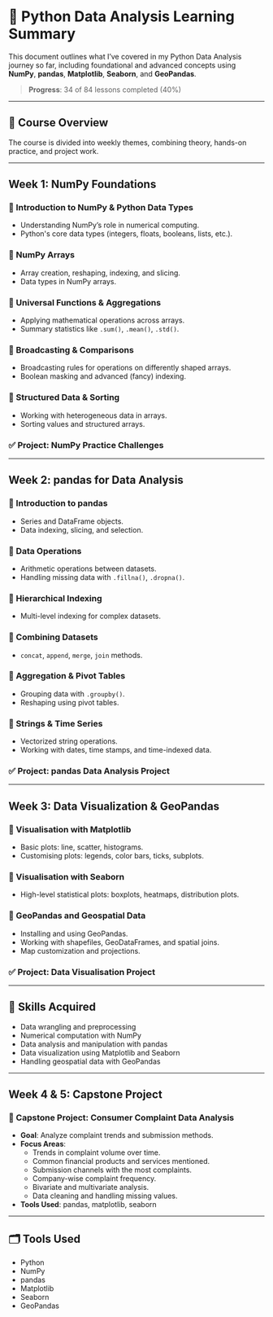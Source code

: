 # 🐍 Python Data Analysis Learning Summary

This document outlines what I’ve covered in my Python Data Analysis journey so far, including foundational and advanced concepts using **NumPy**, **pandas**, **Matplotlib**, **Seaborn**, and **GeoPandas**.

> **Progress**: 34 of 84 lessons completed (40%)

---

## 📌 Course Overview

The course is divided into weekly themes, combining theory, hands-on practice, and project work.

---

## Week 1: NumPy Foundations

### 🔹 Introduction to NumPy & Python Data Types
- Understanding NumPy’s role in numerical computing.
- Python's core data types (integers, floats, booleans, lists, etc.).

### 🔹 NumPy Arrays
- Array creation, reshaping, indexing, and slicing.
- Data types in NumPy arrays.

### 🔹 Universal Functions & Aggregations
- Applying mathematical operations across arrays.
- Summary statistics like `.sum()`, `.mean()`, `.std()`.

### 🔹 Broadcasting & Comparisons
- Broadcasting rules for operations on differently shaped arrays.
- Boolean masking and advanced (fancy) indexing.

### 🔹 Structured Data & Sorting
- Working with heterogeneous data in arrays.
- Sorting values and structured arrays.

### ✅ **Project**: NumPy Practice Challenges

---

## Week 2: pandas for Data Analysis

### 🔹 Introduction to pandas
- Series and DataFrame objects.
- Data indexing, slicing, and selection.

### 🔹 Data Operations
- Arithmetic operations between datasets.
- Handling missing data with `.fillna()`, `.dropna()`.

### 🔹 Hierarchical Indexing
- Multi-level indexing for complex datasets.

### 🔹 Combining Datasets
- `concat`, `append`, `merge`, `join` methods.

### 🔹 Aggregation & Pivot Tables
- Grouping data with `.groupby()`.
- Reshaping using pivot tables.

### 🔹 Strings & Time Series
- Vectorized string operations.
- Working with dates, time stamps, and time-indexed data.

### ✅ **Project**: pandas Data Analysis Project

---

## Week 3: Data Visualization & GeoPandas

### 🔹 Visualisation with Matplotlib
- Basic plots: line, scatter, histograms.
- Customising plots: legends, color bars, ticks, subplots.

### 🔹 Visualisation with Seaborn
- High-level statistical plots: boxplots, heatmaps, distribution plots.

### 🔹 GeoPandas and Geospatial Data
- Installing and using GeoPandas.
- Working with shapefiles, GeoDataFrames, and spatial joins.
- Map customization and projections.

### ✅ **Project**: Data Visualisation Project

---

## 🧠 Skills Acquired

- Data wrangling and preprocessing  
- Numerical computation with NumPy  
- Data analysis and manipulation with pandas  
- Data visualization using Matplotlib and Seaborn  
- Handling geospatial data with GeoPandas  

---

## Week 4 & 5: Capstone Project

### 🧩 Capstone Project: Consumer Complaint Data Analysis
- **Goal**: Analyze complaint trends and submission methods.
- **Focus Areas**:
  - Trends in complaint volume over time.
  - Common financial products and services mentioned.
  - Submission channels with the most complaints.
  - Company-wise complaint frequency.
  - Bivariate and multivariate analysis.
  - Data cleaning and handling missing values.
- **Tools Used**: pandas, matplotlib, seaborn
---


## 🗂️ Tools Used

- Python   
- NumPy  
- pandas  
- Matplotlib  
- Seaborn  
- GeoPandas
